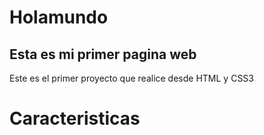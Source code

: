 # Holamundo
## Esta es mi primer pagina web 

Este es el primer proyecto que realice desde HTML y CSS3

# Caracteristicas 

